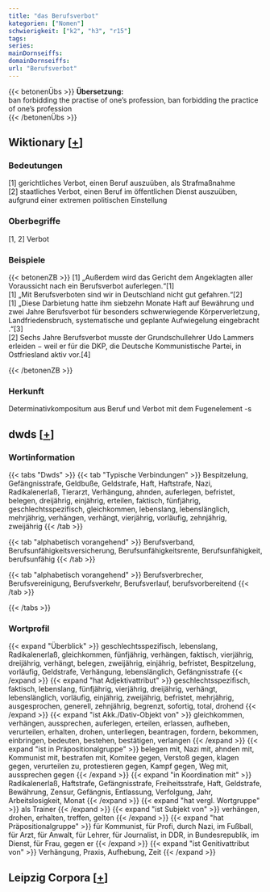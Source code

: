 ```yaml
---
title: "das Berufsverbot"
kategorien: ["Nomen"]
schwierigkeit: ["k2", "h3", "r15"]
tags:
series:
mainDornseiffs:
domainDornseiffs:
url: "Berufsverbot"
---
```


{{< betonenÜbs >}}
**Übersetzung:**  
ban forbidding the practise of one’s profession, ban forbidding the practice of one’s profession  
{{< /betonenÜbs >}}

## Wiktionary [[+](https://de.wiktionary.org/wiki/Berufsverbot)]

### Bedeutungen
[1] gerichtliches Verbot, einen Beruf auszuüben, als Strafmaßnahme  
[2] staatliches Verbot, einen Beruf im öffentlichen Dienst auszuüben, aufgrund einer extremen politischen Einstellung  

### Oberbegriffe
[1, 2] Verbot  

### Beispiele
{{< betonenZB >}}
[1] „Außerdem wird das Gericht dem Angeklagten aller Voraussicht nach ein Berufsverbot auferlegen.“[1]  
[1] „Mit Berufsverboten sind wir in Deutschland nicht gut gefahren.“[2]  
[1] „Diese Darbietung hatte ihm siebzehn  Monate Haft auf Bewährung und zwei Jahre Berufsverbot für besonders schwerwiegende Körperverletzung, Landfriedensbruch, systematische und geplante Aufwiegelung eingebracht .“[3]  
[2] Sechs Jahre Berufsverbot musste der Grundschullehrer Udo Lammers erleiden − weil er für die DKP, die Deutsche Kommunistische Partei, in Ostfriesland aktiv vor.[4]  

{{< /betonenZB >}}
### Herkunft
Determinativkompositum aus Beruf und Verbot mit dem Fugenelement -s  



## dwds [[+](https://www.dwds.de/wb/Berufsverbot)]

### Wortinformation
{{< tabs "Dwds" >}}
{{< tab "Typische Verbindungen" >}}
Bespitzelung, Gefängnisstrafe, Geldbuße, Geldstrafe, Haft, Haftstrafe, Nazi, Radikalenerlaß, Tierarzt, Verhängung, ahnden, auferlegen, befristet, belegen, dreijährig, einjährig, erteilen, faktisch, fünfjährig, geschlechtsspezifisch, gleichkommen, lebenslang, lebenslänglich, mehrjährig, verhängen, verhängt, vierjährig, vorläufig, zehnjährig, zweijährig
{{< /tab >}}

{{< tab "alphabetisch vorangehend" >}}
Berufsverband, Berufsunfähigkeitsversicherung, Berufsunfähigkeitsrente, Berufsunfähigkeit, berufsunfähig
{{< /tab >}}

{{< tab "alphabetisch vorangehend" >}}
Berufsverbrecher, Berufsvereinigung, Berufsverkehr, Berufsverlauf, berufsvorbereitend
{{< /tab >}}

{{< /tabs >}}

### Wortprofil
{{< expand "Überblick" >}} geschlechtsspezifisch, lebenslang, Radikalenerlaß, gleichkommen, fünfjährig, verhängen, faktisch, vierjährig, dreijährig, verhängt, belegen, zweijährig, einjährig, befristet, Bespitzelung, vorläufig, Geldstrafe, Verhängung, lebenslänglich, Gefängnisstrafe {{< /expand >}}
{{< expand "hat Adjektivattribut" >}} geschlechtsspezifisch, faktisch, lebenslang, fünfjährig, vierjährig, dreijährig, verhängt, lebenslänglich, vorläufig, einjährig, zweijährig, befristet, mehrjährig, ausgesprochen, generell, zehnjährig, begrenzt, sofortig, total, drohend {{< /expand >}}
{{< expand "ist Akk./Dativ-Objekt von" >}} gleichkommen, verhängen, aussprechen, auferlegen, erteilen, erlassen, aufheben, verurteilen, erhalten, drohen, unterliegen, beantragen, fordern, bekommen, einbringen, bedeuten, bestehen, bestätigen, verlangen {{< /expand >}}
{{< expand "ist in Präpositionalgruppe" >}} belegen mit, Nazi mit, ahnden mit, Kommunist mit, bestrafen mit, Komitee gegen, Verstoß gegen, klagen gegen, verurteilen zu, protestieren gegen, Kampf gegen, Weg mit, aussprechen gegen {{< /expand >}}
{{< expand "in Koordination mit" >}} Radikalenerlaß, Haftstrafe, Gefängnisstrafe, Freiheitsstrafe, Haft, Geldstrafe, Bewährung, Zensur, Gefängnis, Entlassung, Verfolgung, Jahr, Arbeitslosigkeit, Monat {{< /expand >}}
{{< expand "hat vergl. Wortgruppe" >}} als Trainer {{< /expand >}}
{{< expand "ist Subjekt von" >}} verhängen, drohen, erhalten, treffen, gelten {{< /expand >}}
{{< expand "hat Präpositionalgruppe" >}} für Kommunist, für Profi, durch Nazi, im Fußball, für Arzt, für Anwalt, für Lehrer, für Journalist, in DDR, in Bundesrepublik, im Dienst, für Frau, gegen er {{< /expand >}}
{{< expand "ist Genitivattribut von" >}} Verhängung, Praxis, Aufhebung, Zeit {{< /expand >}}

## Leipzig Corpora [[+](https://corpora.uni-leipzig.de/en/res?word=Berufsverbot&corpusId=deu_newscrawl-public_2018)]

